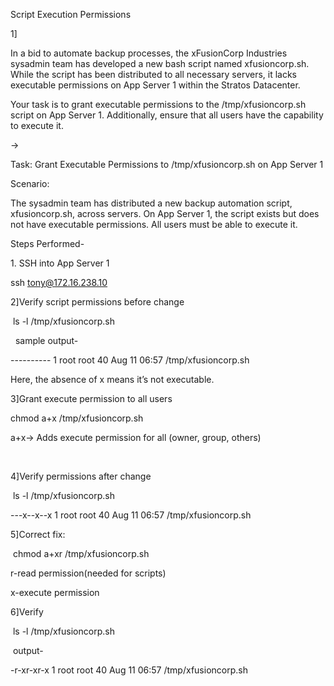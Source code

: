 Script Execution Permissions



1]

In a bid to automate backup processes, the xFusionCorp Industries sysadmin team has developed a new bash script named xfusioncorp.sh. While the script has been distributed to all necessary servers, it lacks executable permissions on App Server 1 within the Stratos Datacenter.



Your task is to grant executable permissions to the /tmp/xfusioncorp.sh script on App Server 1. Additionally, ensure that all users have the capability to execute it.



->



Task: Grant Executable Permissions to /tmp/xfusioncorp.sh on App Server 1



Scenario:

The sysadmin team has distributed a new backup automation script, xfusioncorp.sh, across servers. On App Server 1, the script exists but does not have executable permissions. All users must be able to execute it.





Steps Performed-

1\. SSH into App Server 1

ssh tony@172.16.238.10



2]Verify script permissions before change

&nbsp;ls -l /tmp/xfusioncorp.sh



&nbsp; sample output-

---------- 1 root root 40 Aug 11 06:57 /tmp/xfusioncorp.sh



Here, the absence of x means it’s not executable.



3]Grant execute permission to all users

chmod a+x /tmp/xfusioncorp.sh



a+x-> Adds execute permission for all (owner, group, others)

&nbsp;

4]Verify permissions after change

&nbsp;ls -l /tmp/xfusioncorp.sh



---x--x--x 1 root root 40 Aug 11 06:57 /tmp/xfusioncorp.sh



5]Correct fix:



&nbsp;chmod a+xr /tmp/xfusioncorp.sh



r-read permission(needed for scripts)

x-execute permission



6]Verify

&nbsp;ls -l /tmp/xfusioncorp.sh



&nbsp;output-

-r-xr-xr-x 1 root root 40 Aug 11 06:57 /tmp/xfusioncorp.sh



